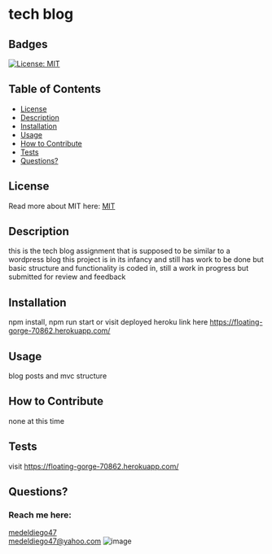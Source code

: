 # tech blog
  ## Badges
  [![License: MIT](https://img.shields.io/badge/License-MIT-yellow.svg)](https://opensource.org/licenses/MIT)
  ## Table of Contents
  * [License](#license)
  * [Description](#description)
  * [Installation](#installation)
  * [Usage](#usage)
  * [How to Contribute](#how-to-contribute)
  * [Tests](#tests)
  * [Questions?](#questions)
  ## License
  Read more about MIT here:
  [MIT](https://opensource.org/licenses/MIT)
  ## Description
  this is the tech blog assignment that is supposed to be similar to a wordpress blog this project is in its infancy and still has work to be done but basic structure and functionality is coded in, still  a work in progress but submitted for review and feedback
  ## Installation
  npm install, npm run start or visit deployed heroku link here https://floating-gorge-70862.herokuapp.com/ 
  ## Usage
  blog posts and mvc structure
  ## How to Contribute  
  none at this time
  ## Tests
  visit https://floating-gorge-70862.herokuapp.com/
  ## Questions?
  ### Reach me here: 
  [medeldiego47](https://github.com/medeldiego47)  
  medeldiego47@yahoo.com
![image](https://user-images.githubusercontent.com/109823956/213348487-f73b43e4-5e8d-48e4-8161-2d7ad21dab28.png)
